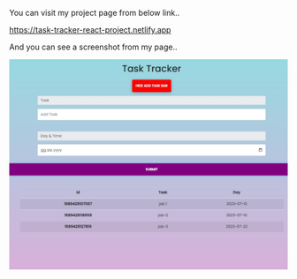 You can visit my project page from below link.. 

https://task-tracker-react-project.netlify.app

And you can see a screenshot from my page.. 

![](sample.jpg)

